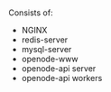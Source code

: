 
# 

Consists of:

- NGINX
- redis-server
- mysql-server
- openode-www
- openode-api server
- openode-api workers

